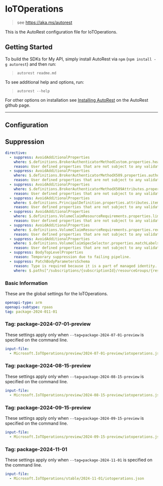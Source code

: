 # IoTOperations

> see https://aka.ms/autorest

This is the AutoRest configuration file for IoTOperations.

## Getting Started

To build the SDKs for My API, simply install AutoRest via `npm` (`npm install -g autorest`) and then run:

> `autorest readme.md`

To see additional help and options, run:

> `autorest --help`

For other options on installation see [Installing AutoRest](https://aka.ms/autorest/install) on the AutoRest github page.

---

## Configuration

## Suppression

``` yaml
directive:
  - suppress: AvoidAdditionalProperties
    where: $.definitions.BrokerAuthenticatorMethodCustom.properties.headers
    reason: User defined properties that are not subject to any validations.
  - suppress: AvoidAdditionalProperties
    where: $.definitions.BrokerAuthenticatorMethodX509.properties.authorizationAttributes
    reason: User defined properties that are not subject to any validations.
  - suppress: AvoidAdditionalProperties
    where: $.definitions.BrokerAuthenticatorMethodX509Attributes.properties.attributes
    reason: User defined properties that are not subject to any validations.
  - suppress: AvoidAdditionalProperties
    where: $.definitions.PrincipalDefinition.properties.attributes.items
    reason: User defined properties that are not subject to any validations.
  - suppress: AvoidAdditionalProperties
    where: $.definitions.VolumeClaimResourceRequirements.properties.limits
    reason: User defined properties that are not subject to any validations.
  - suppress: AvoidAdditionalProperties
    where: $.definitions.VolumeClaimResourceRequirements.properties.requests
    reason: User defined properties that are not subject to any validations.
  - suppress: AvoidAdditionalProperties
    where: $.definitions.VolumeClaimSpecSelector.properties.matchLabels
    reason: User defined properties that are not subject to any validations.
  - suppress: BodyTopLevelProperties
    reason: Temporary suppression due to failing pipeline.
  - suppress: PatchBodyParametersSchema
    reason: Type is required because it is a part of managed identity.
    where: $.paths["/subscriptions/{subscriptionId}/resourceGroups/{resourceGroupName}/providers/Microsoft.IoTOperations/instances/{instanceName}"].patch.parameters[4].schema.properties.identity
```

### Basic Information

These are the global settings for the IoTOperations.

```yaml
openapi-type: arm
openapi-subtype: rpaas
tag: package-2024-011-01
```

### Tag: package-2024-07-01-preview

These settings apply only when `--tag=package-2024-07-01-preview` is specified on the command line.

```yaml $(tag) == 'package-2024-07-01-preview'
input-file:
  - Microsoft.IoTOperations/preview/2024-07-01-preview/iotoperations.json
```

### Tag: package-2024-08-15-preview

These settings apply only when `--tag=package-2024-08-15-preview` is specified on the command line.

```yaml $(tag) == 'package-2024-08-15-preview'
input-file:
  - Microsoft.IoTOperations/preview/2024-08-15-preview/iotoperations.json
```

### Tag: package-2024-09-15-preview

These settings apply only when `--tag=package-2024-09-15-preview` is specified on the command line.

```yaml $(tag) == 'package-2024-09-15-preview'
input-file:
  - Microsoft.IoTOperations/preview/2024-09-15-preview/iotoperations.json
```
### Tag: package-2024-11-01

These settings apply only when `--tag=package-2024-11-01` is specified on the command line.

```yaml $(tag) == 'package-2024-11-01'
input-file:
  - Microsoft.IoTOperations/stable/2024-11-01/iotoperations.json
```